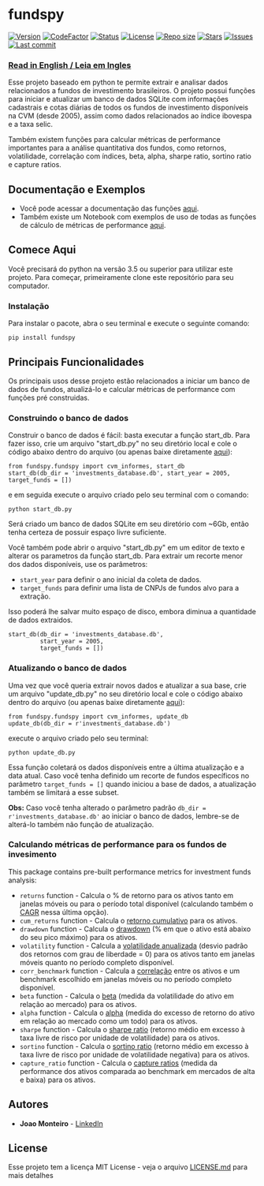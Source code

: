 # fundspy

[![Version](https://img.shields.io/pypi/v/fundspy)]() [![CodeFactor](https://www.codefactor.io/repository/github/joaopm33/fundspy/badge/master)](https://www.codefactor.io/repository/github/joaopm33/fundspy/overview/master) [![Status](https://img.shields.io/pypi/status/fundspy)]()  [![License](https://img.shields.io/github/license/joaopm33/fundspy)]() [![Repo size](https://img.shields.io/github/repo-size/joaopm33/fundspy)]()   [![Stars](https://img.shields.io/github/stars/joaopm33/fundspy)]()  [![Issues](https://img.shields.io/github/issues/joaopm33/fundspy)]() [![Last commit](https://img.shields.io/github/last-commit/joaopm33/fundspy)]() 

### [Read in English / Leia em Ingles](README.md)

Esse projeto baseado em python te permite extrair e analisar dados relacionados a fundos de investimento brasileiros. 
O projeto possui funções para iniciar e atualizar um banco de dados SQLite com informações cadastrais e cotas diárias de todos os fundos de investimento disponíveis na CVM (desde 2005), assim como dados relacionados ao índice ibovespa e a taxa selic.

Também existem funções para calcular métricas de performance importantes para a análise quantitativa dos fundos, como retornos, volatilidade, correlação com índices, beta, alpha, sharpe ratio, sortino ratio e capture ratios.


## Documentação e Exemplos
* Você pode acessar a documentação das funções [aqui](https://joaopm33.github.io/fundspy/docs/fundspy.html).
* Também existe um Notebook com exemplos de uso de todas as funções de cálculo de métricas de performance [aqui](https://jovian.ai/joaopm33/fundspy-example-notebook).


## Comece Aqui
Você precisará do python na versão 3.5 ou superior para utilizar este projeto. Para começar, primeiramente clone este repositório para seu computador. 

### Instalação

Para instalar o pacote, abra o seu terminal e execute o seguinte comando:

```
pip install fundspy
```

## Principais Funcionalidades

Os principais usos desse projeto estão relacionados a iniciar um banco de dados de fundos, atualizá-lo e calcular métricas de performance com funções pré construidas.


### Construindo o banco de dados

Construir o banco de dados é fácil: basta executar a função start_db. Para fazer isso, crie um arquivo "start_db.py" no seu diretório local e cole o código abaixo dentro do arquivo (ou apenas baixe diretamente [aqui](https://github.com/joaopm33/fundspy/blob/master/example_scripts/start_db.py)):

```
from fundspy.fundspy import cvm_informes, start_db
start_db(db_dir = 'investments_database.db', start_year = 2005, target_funds = [])
```
e em seguida execute o arquivo criado pelo seu terminal com o comando:

```
python start_db.py
```

Será criado um banco de dados SQLite em seu diretório com ~6Gb, então tenha certeza de possuir espaço livre suficiente.

Você também pode abrir o arquivo "start_db.py" em um editor de texto e alterar os parametros da função start_db. Para extrair um recorte menor dos dados disponíveis, use os parâmetros:

* ```start_year``` para definir o ano inicial da coleta de dados. 
* ```target_funds``` para definir uma lista de CNPJs de fundos alvo para a extração.

Isso poderá lhe salvar muito espaço de disco, embora diminua a quantidade de dados extraidos.

```
start_db(db_dir = 'investments_database.db', 
         start_year = 2005, 
         target_funds = [])
```

### Atualizando o banco de dados

Uma vez que você queria extrair novos dados e atualizar a sua base, crie um arquivo "update_db.py" no seu diretório local e cole o código abaixo dentro do arquivo (ou apenas baixe diretamente [aqui](https://github.com/joaopm33/fundspy/blob/master/example_scripts/update_db.py)):

```
from fundspy.fundspy import cvm_informes, update_db
update_db(db_dir = r'investments_database.db')
```
execute o arquivo criado pelo seu terminal:

```
python update_db.py
```
Essa função coletará os dados disponíveis entre a última atualização e a data atual. Caso você tenha definido um recorte de fundos específicos no parâmetro ```target_funds = []``` quando iniciou a base de dados, a atualização também se limitará a esse subset.

**Obs:** Caso você tenha alterado o parâmetro padrão ```db_dir = r'investments_database.db'``` ao iniciar o banco de dados, lembre-se de alterá-lo também não função de atualização.

### Calculando métricas de performance para os fundos de invesimento
This package contains pre-built performance metrics for investment funds analysis:
* ```returns``` function - Calcula o % de retorno para os ativos tanto em janelas móveis ou para o período total disponível (calculando também o [CAGR](https://www.investopedia.com/terms/c/cagr.asp) nessa última opção).
* ```cum_returns``` function - Calcula o [retorno cumulativo](https://www.investopedia.com/terms/c/cumulativereturn.asp) para os ativos.
* ```drawdown``` function - Calcula o [drawdown](https://www.investopedia.com/terms/d/drawdown.asp) (% em que o ativo está abaixo do seu pico máximo) para os ativos.
* ```volatility``` function - Calcula a [volatilidade anualizada](https://www.investopedia.com/terms/v/volatility.asp) (desvio padrão dos retornos com grau de liberdade = 0) para os ativos tanto em janelas móveis quanto no período completo disponível.
* ```corr_benchmark``` function - Calcula a [correlação](https://www.investopedia.com/terms/c/correlationcoefficient.asp) entre os ativos e um benchmark escolhido em janelas móveis ou no período completo disponível.
* ```beta``` function - Calcula o [beta](https://www.investopedia.com/terms/b/beta.asp) (medida da volatilidade do ativo em relação ao mercado) para os ativos.
* ```alpha``` function - Calcula o [alpha](https://www.investopedia.com/terms/a/alpha.asp) (medida do excesso de retorno do ativo em relação ao mercado como um todo) para os ativos.
* ```sharpe``` function - Calcula o [sharpe ratio](https://www.investopedia.com/terms/s/sharperatio.asp) (retorno médio em excesso à taxa livre de risco por unidade de volatilidade) para os ativos.
* ```sortino``` function - Calcula o [sortino ratio](https://www.investopedia.com/terms/s/sortinoratio.asp) (retorno médio em excesso à taxa livre de risco por unidade de volatilidade negativa) para os ativos.
* ```capture_ratio``` function - Calcula o [capture ratios](https://cleartax.in/s/capture-ratio) (medida da performance dos ativos comparada ao benchmark em mercados de alta e baixa) para os ativos.


## Autores

* **Joao Monteiro** - [LinkedIn](https://www.linkedin.com/in/joao-penido-monteiro/)


## License

Esse projeto tem a licença MIT License - veja o arquivo [LICENSE.md](LICENSE.md) para mais detalhes
